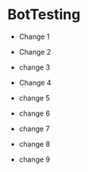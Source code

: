 # BotTesting

* Change 1

* Change 2

* change 3

* Change 4

* change 5

* change 6

* change 7

* change 8

* change 9